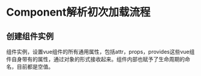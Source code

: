# Component解析初次加载流程

## 创建组件实例

组件实例，设置vue组件的所有通用属性，包括attr，props，provides这些vue组件自身带有的属性，通过对象的形式接收起来。组件内部也赋予了生命周期的命名，目前都是空值。